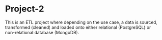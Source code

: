 # Project-2
This is an ETL project where depending on the use case, a data is sourced, transformed (cleaned) and loaded onto either relational (PostgreSQL) or non-relational database (MongoDB).

